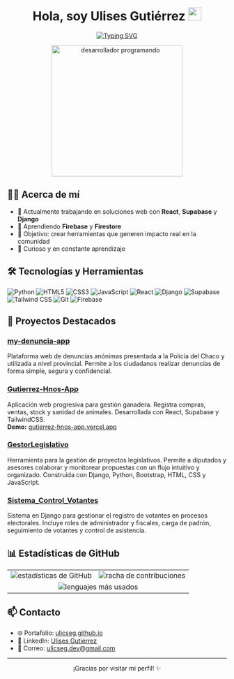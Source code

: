 <h1 align="center">
  Hola, soy Ulises Gutiérrez
  <img src="https://media.giphy.com/media/hvRJCLFzcasrR4ia7z/giphy.gif" alt="mano saludando animada" width="30" />
</h1>

<p align="center">
  <a href="https://github.com/ulicseg">
    <!-- markdown dentro del bloque para centrar -->
    <img alt="Typing SVG" src="https://readme-typing-svg.demolab.com?font=Fira+Code&weight=500&size=22&pause=1000&color=F75C7E&center=true&vCenter=true&width=600&duration=3000&lines=Desarrollador+Full+Stack;Apasionado+por+la+innovaci%C3%B3n;Siempre+aprendiendo+nuevas+tecnolog%C3%ADas">
  </a>
</p>


<p align="center">
  <img src="https://media.giphy.com/media/qgQUggAC3Pfv687qPC/giphy.gif" width="300" alt="desarrollador programando" />
</p>

## 🧑‍💻 Acerca de mí
- 🔭 Actualmente trabajando en soluciones web con **React**, **Supabase** y **Django**  
- 🌱 Aprendiendo **Firebase** y **Firestore**  
- 🎯 Objetivo: crear herramientas que generen impacto real en la comunidad  
- 🧠 Curioso y en constante aprendizaje  

## 🛠️ Tecnologías y Herramientas
<p>
  <img src="https://img.shields.io/badge/Python-3670A0?style=for-the-badge&logo=python&logoColor=ffdd54" alt="Python" />
  <img src="https://img.shields.io/badge/HTML5-E34F26?style=for-the-badge&logo=html5&logoColor=white" alt="HTML5" />
  <img src="https://img.shields.io/badge/CSS3-1572B6?style=for-the-badge&logo=css3&logoColor=white" alt="CSS3" />
  <img src="https://img.shields.io/badge/JavaScript-F7DF1E?style=for-the-badge&logo=javascript&logoColor=black" alt="JavaScript" />
  <img src="https://img.shields.io/badge/React-20232A?style=for-the-badge&logo=react&logoColor=61DAFB" alt="React" />
  <img src="https://img.shields.io/badge/Django-092E20?style=for-the-badge&logo=django&logoColor=white" alt="Django" />
  <img src="https://img.shields.io/badge/Supabase-3ECF8E?style=for-the-badge&logo=supabase&logoColor=white" alt="Supabase" />
  <img src="https://img.shields.io/badge/TailwindCSS-38B2AC?style=for-the-badge&logo=tailwind-css&logoColor=white" alt="Tailwind CSS" />
  <img src="https://img.shields.io/badge/Git-F05032?style=for-the-badge&logo=git&logoColor=white" alt="Git" />
  <img src="https://img.shields.io/badge/Firebase-FFCA28?style=for-the-badge&logo=firebase&logoColor=black" alt="Firebase" />
</p>

## 🚀 Proyectos Destacados
### [my-denuncia-app](https://github.com/ulicseg/my-denuncia-app)
Plataforma web de denuncias anónimas presentada a la Policía del Chaco y utilizada a nivel provincial. Permite a los ciudadanos realizar denuncias de forma simple, segura y confidencial.

### [Gutierrez-Hnos-App](https://github.com/ulicseg/Gutierrez-Hnos-App)  
Aplicación web progresiva para gestión ganadera. Registra compras, ventas, stock y sanidad de animales. Desarrollada con React, Supabase y TailwindCSS.  
**Demo:** [gutierrez-hnos-app.vercel.app](https://gutierrez-hnos-app.vercel.app)

### [GestorLegislativo](https://github.com/ulicseg/GestorLegislativo)
Herramienta para la gestión de proyectos legislativos. Permite a diputados y asesores colaborar y monitorear propuestas con un flujo intuitivo y organizado. Construida con Django, Python, Bootstrap, HTML, CSS y JavaScript.

### [Sistema_Control_Votantes](https://github.com/ulicseg/Sistema_Control_Votantes)
Sistema en Django para gestionar el registro de votantes en procesos electorales. Incluye roles de administrador y fiscales, carga de padrón, seguimiento de votantes y control de asistencia.

## 📊 Estadísticas de GitHub
<table align="center">
  <tr>
    <td>
      <img src="https://github-readme-stats.vercel.app/api?username=ulicseg&show_icons=true&theme=radical&locale=es" alt="estadísticas de GitHub" />
    </td>
    <td>
      <img src="https://github-readme-streak-stats.herokuapp.com/?user=ulicseg&theme=radical&locale=es" alt="racha de contribuciones" />
    </td>
  </tr>
  <tr>
    <td colspan="2" align="center">
      <img src="https://github-readme-stats.vercel.app/api/top-langs/?username=ulicseg&layout=compact&theme=radical&locale=es" alt="lenguajes más usados" />
    </td>
  </tr>
</table>

## 📫 Contacto
- 🌐 Portafolio: [ulicseg.github.io](https://ulicseg.github.io/)  
- 💼 LinkedIn: [Ulises Gutiérrez](https://www.linkedin.com/in/ulises-gutiérrez-0713292ab)  
- 📧 Correo: [ulicseg.dev@gmail.com](mailto:ulicseg.dev@gmail.com)  

---

<p align="center">¡Gracias por visitar mi perfil! ✨</p>
